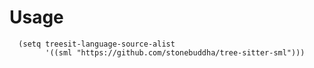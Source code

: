 # Usage
```
  (setq treesit-language-source-alist
        '((sml "https://github.com/stonebuddha/tree-sitter-sml")))
```
   
